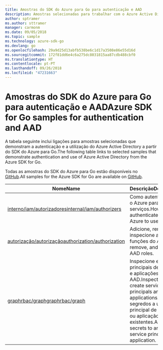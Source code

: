 ```yaml
---
title: Amostras do SDK do Azure para Go para autenticação e AAD
description: Amostras selecionadas para trabalhar com o Azure Active Directory (AAD) e a autenticação a partir do SDK do Azure para Go.
author: sptramer
ms.author: sttramer
manager: carmonm
ms.date: 09/05/2018
ms.topic: sample
ms.technology: azure-sdk-go
ms.devlang: go
ms.openlocfilehash: 29a9d25d13abfb538be6c1d17a3508e86e55d16d
ms.sourcegitcommit: 172f81dd6e4c6a275dc8031815aa87cdb488cbf0
ms.translationtype: HT
ms.contentlocale: pt-PT
ms.lasthandoff: 09/26/2018
ms.locfileid: "47231663"
---
```

# <a name="azure-sdk-for-go-samples-for-authentication-and-aad"></a><span data-ttu-id="411e3-103">Amostras do SDK do Azure para Go para autenticação e AAD</span><span class="sxs-lookup"><span data-stu-id="411e3-103">Azure SDK for Go samples for authentication and AAD</span></span>

<span data-ttu-id="411e3-104">A tabela seguinte inclui ligações para amostras selecionadas que demonstram a autenticação e a utilização do Azure Active Directory a partir do SDK do Azure para Go.</span><span class="sxs-lookup"><span data-stu-id="411e3-104">The following table links to selected samples that demonstrate authentication and use of Azure Active Directory from the Azure SDK for Go.</span></span>

<span data-ttu-id="411e3-105">Todas as amostras do SDK do Azure para Go estão disponíveis no [GitHub](https://github.com/Azure-Samples/azure-sdk-for-go-samples).</span><span class="sxs-lookup"><span data-stu-id="411e3-105">All samples for the Azure SDK for Go are available on [GitHub](https://github.com/Azure-Samples/azure-sdk-for-go-samples).</span></span>

| <span data-ttu-id="411e3-106">Nome</span><span class="sxs-lookup"><span data-stu-id="411e3-106">Name</span></span> | <span data-ttu-id="411e3-107">Descrição</span><span class="sxs-lookup"><span data-stu-id="411e3-107">Description</span></span> |
|------|-------------|
| [<span data-ttu-id="411e3-108">interno/iam/autorizadores</span><span class="sxs-lookup"><span data-stu-id="411e3-108">internal/iam/authorizers</span></span>](https://github.com/Azure-Samples/azure-sdk-for-go-samples/blob/master/internal/iam/authorizers.go) | <span data-ttu-id="411e3-109">Como autenticar com o Azure para utilizar serviços.</span><span class="sxs-lookup"><span data-stu-id="411e3-109">How to authenticate with Azure to use services.</span></span> |
| [<span data-ttu-id="411e3-110">autorização/autorização</span><span class="sxs-lookup"><span data-stu-id="411e3-110">authorization/authorization</span></span>](https://github.com/Azure-Samples/azure-sdk-for-go-samples/blob/master/authorization/authorization.go) | <span data-ttu-id="411e3-111">Adicione, remova e inspecione as funções do AAD.</span><span class="sxs-lookup"><span data-stu-id="411e3-111">Add, remove, and inspect AAD roles.</span></span> |
| [<span data-ttu-id="411e3-112">graphrbac/graph</span><span class="sxs-lookup"><span data-stu-id="411e3-112">graphrbac/graph</span></span>](https://github.com/Azure-Samples/azure-sdk-for-go-samples/blob/master/graphrbac/graph.go) | <span data-ttu-id="411e3-113">Inspecione e crie principais de serviço e aplicações do AAD.</span><span class="sxs-lookup"><span data-stu-id="411e3-113">Inspect and create service principals and AAD applications.</span></span> <span data-ttu-id="411e3-114">Adicione segredos a um principal de serviço ou aplicação existentes.</span><span class="sxs-lookup"><span data-stu-id="411e3-114">Add secrets to an existing service principal or application.</span></span> |
